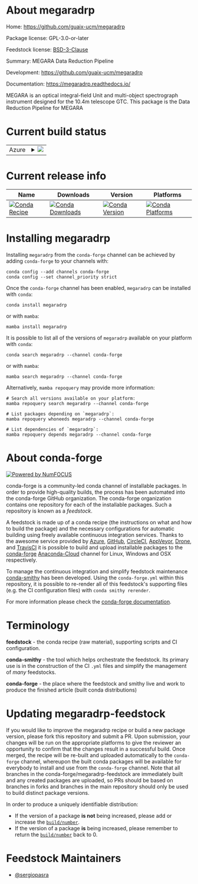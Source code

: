About megaradrp
===============

Home: https://github.com/guaix-ucm/megaradrp

Package license: GPL-3.0-or-later

Feedstock license: [BSD-3-Clause](https://github.com/conda-forge/megaradrp-feedstock/blob/main/LICENSE.txt)

Summary: MEGARA Data Reduction Pipeline

Development: https://github.com/guaix-ucm/megaradrp

Documentation: https://megaradrp.readthedocs.io/

MEGARA is an optical integral-field Unit and multi-object spectrograph
instrument designed for the 10.4m telescope GTC. This package is
the Data Reduction Pipeline for MEGARA


Current build status
====================


<table>
    
  <tr>
    <td>Azure</td>
    <td>
      <details>
        <summary>
          <a href="https://dev.azure.com/conda-forge/feedstock-builds/_build/latest?definitionId=622&branchName=main">
            <img src="https://dev.azure.com/conda-forge/feedstock-builds/_apis/build/status/megaradrp-feedstock?branchName=main">
          </a>
        </summary>
        <table>
          <thead><tr><th>Variant</th><th>Status</th></tr></thead>
          <tbody><tr>
              <td>linux_64_python3.10.____cpython</td>
              <td>
                <a href="https://dev.azure.com/conda-forge/feedstock-builds/_build/latest?definitionId=622&branchName=main">
                  <img src="https://dev.azure.com/conda-forge/feedstock-builds/_apis/build/status/megaradrp-feedstock?branchName=main&jobName=linux&configuration=linux%20linux_64_python3.10.____cpython" alt="variant">
                </a>
              </td>
            </tr><tr>
              <td>linux_64_python3.8.____cpython</td>
              <td>
                <a href="https://dev.azure.com/conda-forge/feedstock-builds/_build/latest?definitionId=622&branchName=main">
                  <img src="https://dev.azure.com/conda-forge/feedstock-builds/_apis/build/status/megaradrp-feedstock?branchName=main&jobName=linux&configuration=linux%20linux_64_python3.8.____cpython" alt="variant">
                </a>
              </td>
            </tr><tr>
              <td>linux_64_python3.9.____cpython</td>
              <td>
                <a href="https://dev.azure.com/conda-forge/feedstock-builds/_build/latest?definitionId=622&branchName=main">
                  <img src="https://dev.azure.com/conda-forge/feedstock-builds/_apis/build/status/megaradrp-feedstock?branchName=main&jobName=linux&configuration=linux%20linux_64_python3.9.____cpython" alt="variant">
                </a>
              </td>
            </tr><tr>
              <td>osx_64_python3.10.____cpython</td>
              <td>
                <a href="https://dev.azure.com/conda-forge/feedstock-builds/_build/latest?definitionId=622&branchName=main">
                  <img src="https://dev.azure.com/conda-forge/feedstock-builds/_apis/build/status/megaradrp-feedstock?branchName=main&jobName=osx&configuration=osx%20osx_64_python3.10.____cpython" alt="variant">
                </a>
              </td>
            </tr><tr>
              <td>osx_64_python3.8.____cpython</td>
              <td>
                <a href="https://dev.azure.com/conda-forge/feedstock-builds/_build/latest?definitionId=622&branchName=main">
                  <img src="https://dev.azure.com/conda-forge/feedstock-builds/_apis/build/status/megaradrp-feedstock?branchName=main&jobName=osx&configuration=osx%20osx_64_python3.8.____cpython" alt="variant">
                </a>
              </td>
            </tr><tr>
              <td>osx_64_python3.9.____cpython</td>
              <td>
                <a href="https://dev.azure.com/conda-forge/feedstock-builds/_build/latest?definitionId=622&branchName=main">
                  <img src="https://dev.azure.com/conda-forge/feedstock-builds/_apis/build/status/megaradrp-feedstock?branchName=main&jobName=osx&configuration=osx%20osx_64_python3.9.____cpython" alt="variant">
                </a>
              </td>
            </tr><tr>
              <td>osx_arm64_python3.10.____cpython</td>
              <td>
                <a href="https://dev.azure.com/conda-forge/feedstock-builds/_build/latest?definitionId=622&branchName=main">
                  <img src="https://dev.azure.com/conda-forge/feedstock-builds/_apis/build/status/megaradrp-feedstock?branchName=main&jobName=osx&configuration=osx%20osx_arm64_python3.10.____cpython" alt="variant">
                </a>
              </td>
            </tr><tr>
              <td>osx_arm64_python3.8.____cpython</td>
              <td>
                <a href="https://dev.azure.com/conda-forge/feedstock-builds/_build/latest?definitionId=622&branchName=main">
                  <img src="https://dev.azure.com/conda-forge/feedstock-builds/_apis/build/status/megaradrp-feedstock?branchName=main&jobName=osx&configuration=osx%20osx_arm64_python3.8.____cpython" alt="variant">
                </a>
              </td>
            </tr><tr>
              <td>osx_arm64_python3.9.____cpython</td>
              <td>
                <a href="https://dev.azure.com/conda-forge/feedstock-builds/_build/latest?definitionId=622&branchName=main">
                  <img src="https://dev.azure.com/conda-forge/feedstock-builds/_apis/build/status/megaradrp-feedstock?branchName=main&jobName=osx&configuration=osx%20osx_arm64_python3.9.____cpython" alt="variant">
                </a>
              </td>
            </tr><tr>
              <td>win_64_python3.10.____cpython</td>
              <td>
                <a href="https://dev.azure.com/conda-forge/feedstock-builds/_build/latest?definitionId=622&branchName=main">
                  <img src="https://dev.azure.com/conda-forge/feedstock-builds/_apis/build/status/megaradrp-feedstock?branchName=main&jobName=win&configuration=win%20win_64_python3.10.____cpython" alt="variant">
                </a>
              </td>
            </tr><tr>
              <td>win_64_python3.8.____cpython</td>
              <td>
                <a href="https://dev.azure.com/conda-forge/feedstock-builds/_build/latest?definitionId=622&branchName=main">
                  <img src="https://dev.azure.com/conda-forge/feedstock-builds/_apis/build/status/megaradrp-feedstock?branchName=main&jobName=win&configuration=win%20win_64_python3.8.____cpython" alt="variant">
                </a>
              </td>
            </tr><tr>
              <td>win_64_python3.9.____cpython</td>
              <td>
                <a href="https://dev.azure.com/conda-forge/feedstock-builds/_build/latest?definitionId=622&branchName=main">
                  <img src="https://dev.azure.com/conda-forge/feedstock-builds/_apis/build/status/megaradrp-feedstock?branchName=main&jobName=win&configuration=win%20win_64_python3.9.____cpython" alt="variant">
                </a>
              </td>
            </tr>
          </tbody>
        </table>
      </details>
    </td>
  </tr>
</table>

Current release info
====================

| Name | Downloads | Version | Platforms |
| --- | --- | --- | --- |
| [![Conda Recipe](https://img.shields.io/badge/recipe-megaradrp-green.svg)](https://anaconda.org/conda-forge/megaradrp) | [![Conda Downloads](https://img.shields.io/conda/dn/conda-forge/megaradrp.svg)](https://anaconda.org/conda-forge/megaradrp) | [![Conda Version](https://img.shields.io/conda/vn/conda-forge/megaradrp.svg)](https://anaconda.org/conda-forge/megaradrp) | [![Conda Platforms](https://img.shields.io/conda/pn/conda-forge/megaradrp.svg)](https://anaconda.org/conda-forge/megaradrp) |

Installing megaradrp
====================

Installing `megaradrp` from the `conda-forge` channel can be achieved by adding `conda-forge` to your channels with:

```
conda config --add channels conda-forge
conda config --set channel_priority strict
```

Once the `conda-forge` channel has been enabled, `megaradrp` can be installed with `conda`:

```
conda install megaradrp
```

or with `mamba`:

```
mamba install megaradrp
```

It is possible to list all of the versions of `megaradrp` available on your platform with `conda`:

```
conda search megaradrp --channel conda-forge
```

or with `mamba`:

```
mamba search megaradrp --channel conda-forge
```

Alternatively, `mamba repoquery` may provide more information:

```
# Search all versions available on your platform:
mamba repoquery search megaradrp --channel conda-forge

# List packages depending on `megaradrp`:
mamba repoquery whoneeds megaradrp --channel conda-forge

# List dependencies of `megaradrp`:
mamba repoquery depends megaradrp --channel conda-forge
```


About conda-forge
=================

[![Powered by
NumFOCUS](https://img.shields.io/badge/powered%20by-NumFOCUS-orange.svg?style=flat&colorA=E1523D&colorB=007D8A)](https://numfocus.org)

conda-forge is a community-led conda channel of installable packages.
In order to provide high-quality builds, the process has been automated into the
conda-forge GitHub organization. The conda-forge organization contains one repository
for each of the installable packages. Such a repository is known as a *feedstock*.

A feedstock is made up of a conda recipe (the instructions on what and how to build
the package) and the necessary configurations for automatic building using freely
available continuous integration services. Thanks to the awesome service provided by
[Azure](https://azure.microsoft.com/en-us/services/devops/), [GitHub](https://github.com/),
[CircleCI](https://circleci.com/), [AppVeyor](https://www.appveyor.com/),
[Drone](https://cloud.drone.io/welcome), and [TravisCI](https://travis-ci.com/)
it is possible to build and upload installable packages to the
[conda-forge](https://anaconda.org/conda-forge) [Anaconda-Cloud](https://anaconda.org/)
channel for Linux, Windows and OSX respectively.

To manage the continuous integration and simplify feedstock maintenance
[conda-smithy](https://github.com/conda-forge/conda-smithy) has been developed.
Using the ``conda-forge.yml`` within this repository, it is possible to re-render all of
this feedstock's supporting files (e.g. the CI configuration files) with ``conda smithy rerender``.

For more information please check the [conda-forge documentation](https://conda-forge.org/docs/).

Terminology
===========

**feedstock** - the conda recipe (raw material), supporting scripts and CI configuration.

**conda-smithy** - the tool which helps orchestrate the feedstock.
                   Its primary use is in the construction of the CI ``.yml`` files
                   and simplify the management of *many* feedstocks.

**conda-forge** - the place where the feedstock and smithy live and work to
                  produce the finished article (built conda distributions)


Updating megaradrp-feedstock
============================

If you would like to improve the megaradrp recipe or build a new
package version, please fork this repository and submit a PR. Upon submission,
your changes will be run on the appropriate platforms to give the reviewer an
opportunity to confirm that the changes result in a successful build. Once
merged, the recipe will be re-built and uploaded automatically to the
`conda-forge` channel, whereupon the built conda packages will be available for
everybody to install and use from the `conda-forge` channel.
Note that all branches in the conda-forge/megaradrp-feedstock are
immediately built and any created packages are uploaded, so PRs should be based
on branches in forks and branches in the main repository should only be used to
build distinct package versions.

In order to produce a uniquely identifiable distribution:
 * If the version of a package **is not** being increased, please add or increase
   the [``build/number``](https://docs.conda.io/projects/conda-build/en/latest/resources/define-metadata.html#build-number-and-string).
 * If the version of a package **is** being increased, please remember to return
   the [``build/number``](https://docs.conda.io/projects/conda-build/en/latest/resources/define-metadata.html#build-number-and-string)
   back to 0.

Feedstock Maintainers
=====================

* [@sergiopasra](https://github.com/sergiopasra/)

